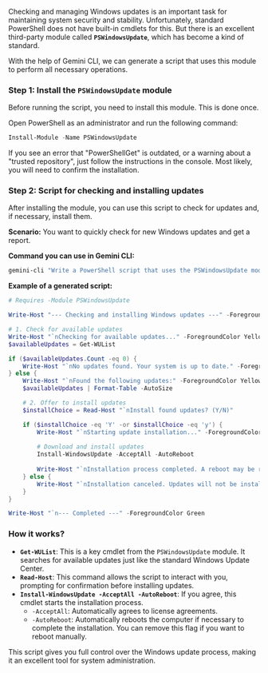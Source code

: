 Checking and managing Windows updates is an important task for maintaining system security and stability.
Unfortunately, standard PowerShell does not have built-in cmdlets for this. But there is an excellent third-party module called **`PSWindowsUpdate`**, which has become a kind of standard.

With the help of Gemini CLI, we can generate a script that uses this module to perform all necessary operations.

### **Step 1: Install the `PSWindowsUpdate` module**

Before running the script, you need to install this module. This is done once.

Open PowerShell as an administrator and run the following command:

```powershell
Install-Module -Name PSWindowsUpdate
```

If you see an error that "PowerShellGet" is outdated, or a warning about a "trusted repository", just follow the instructions in the console. Most likely, you will need to confirm the installation.

### **Step 2: Script for checking and installing updates**

After installing the module, you can use this script to check for updates and, if necessary, install them.

**Scenario:** You want to quickly check for new Windows updates and get a report.

**Command you can use in Gemini CLI:**

```powershell
gemini-cli "Write a PowerShell script that uses the PSWindowsUpdate module. The script should check for available Windows updates, display a list of them, and then, if updates are found, prompt the user to install them."
```

**Example of a generated script:**

```powershell
# Requires -Module PSWindowsUpdate

Write-Host "--- Checking and installing Windows updates ---" -ForegroundColor Green

# 1. Check for available updates
Write-Host "`nChecking for available updates..." -ForegroundColor Yellow
$availableUpdates = Get-WUList

if ($availableUpdates.Count -eq 0) {
    Write-Host "`nNo updates found. Your system is up to date." -ForegroundColor Green
} else {
    Write-Host "`nFound the following updates:" -ForegroundColor Yellow
    $availableUpdates | Format-Table -AutoSize

    # 2. Offer to install updates
    $installChoice = Read-Host "`nInstall found updates? (Y/N)"

    if ($installChoice -eq 'Y' -or $installChoice -eq 'y') {
        Write-Host "`nStarting update installation..." -ForegroundColor Yellow
        
        # Download and install updates
        Install-WindowsUpdate -AcceptAll -AutoReboot
        
        Write-Host "`nInstallation process completed. A reboot may be required." -ForegroundColor Green
    } else {
        Write-Host "`nInstallation canceled. Updates will not be installed." -ForegroundColor Red
    }
}

Write-Host "`n--- Completed ---" -ForegroundColor Green
```

### How it works?

  * **`Get-WUList`**: This is a key cmdlet from the `PSWindowsUpdate` module. It searches for available updates just like the standard Windows Update Center.
  * **`Read-Host`**: This command allows the script to interact with you, prompting for confirmation before installing updates.
  * **`Install-WindowsUpdate -AcceptAll -AutoReboot`**: If you agree, this cmdlet starts the installation process.
      * `-AcceptAll`: Automatically agrees to license agreements.
      * `-AutoReboot`: Automatically reboots the computer if necessary to complete the installation. You can remove this flag if you want to reboot manually.

This script gives you full control over the Windows update process, making it an excellent tool for system administration.
